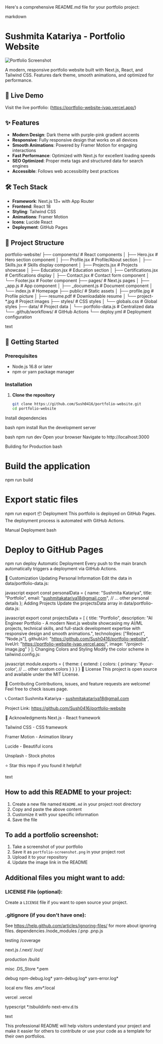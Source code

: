 Here's a comprehensive README.md file for your portfolio project:

markdown
# Sushmita Katariya - Portfolio Website

![Portfolio Screenshot](https://images.unsplash.com/photo-1460925895917-afdab827c52f?auto=format&fit=crop&w=1200&q=80)

A modern, responsive portfolio website built with Next.js, React, and Tailwind CSS. Features dark theme, smooth animations, and optimized for performance.

## 🚀 Live Demo

Visit the live portfolio: (https://portfolio-website-ivap.vercel.app/)

## ✨ Features

- **Modern Design**: Dark theme with purple-pink gradient accents
- **Responsive**: Fully responsive design that works on all devices
- **Smooth Animations**: Powered by Framer Motion for engaging interactions
- **Fast Performance**: Optimized with Next.js for excellent loading speeds
- **SEO Optimized**: Proper meta tags and structured data for search engines
- **Accessible**: Follows web accessibility best practices

## 🛠️ Tech Stack

- **Framework**: Next.js 13+ with App Router
- **Frontend**: React 18
- **Styling**: Tailwind CSS
- **Animations**: Framer Motion
- **Icons**: Lucide React
- **Deployment**: GitHub Pages

## 📁 Project Structure
portfolio-website/
├── components/ # React components
│ ├── Hero.jsx # Hero section component
│ ├── Profile.jsx # Profile/About section
│ ├── Skills.jsx # Skills display component
│ ├── Projects.jsx # Projects showcase
│ ├── Education.jsx # Education section
│ ├── Certifications.jsx # Certifications display
│ ├── Contact.jsx # Contact form component
│ └── Footer.jsx # Footer component
├── pages/ # Next.js pages
│ ├── _app.js # App component
│ ├── _document.js # Document component
│ └── index.js # Homepage
├── public/ # Static assets
│ ├── profile.jpg # Profile picture
│ ├── resume.pdf # Downloadable resume
│ └── project-*.jpg # Project images
├── styles/ # CSS styles
│ └── globals.css # Global styles
├── data/ # Project data
│ └── portfolio-data.js # Centralized data
└── .github/workflows/ # GitHub Actions
└── deploy.yml # Deployment configuration

text

## 🚀 Getting Started

### Prerequisites

- Node.js 16.8 or later
- npm or yarn package manager

### Installation

1. **Clone the repository**
   ```bash
   git clone https://github.com/Sush0416/portfolio-website.git
   cd portfolio-website
Install dependencies

bash
npm install
Run the development server

bash
npm run dev
Open your browser
Navigate to http://localhost:3000

Building for Production
bash
# Build the application
npm run build

# Export static files
npm run export
📦 Deployment
This portfolio is deployed on GitHub Pages. The deployment process is automated with GitHub Actions.

Manual Deployment
bash
# Deploy to GitHub Pages
npm run deploy
Automatic Deployment
Every push to the main branch automatically triggers a deployment via GitHub Actions.

🎨 Customization
Updating Personal Information
Edit the data in data/portfolio-data.js:

javascript
export const personalData = {
  name: "Sushmita Katariya",
  title: "Portfolio",
  email: "sushmitakatariya18@gmail.com",
  // ... other personal details
};
Adding Projects
Update the projectsData array in data/portfolio-data.js:

javascript
export const projectsData = [
  {
    title: "Portfolio",
    description: "AI Engineer Portfolio - A modern Next.js website showcasing my AI/ML projects, technical skills, and full-stack development expertise with responsive design and smooth animations.",
    technologies: ["Re)eact", "Node.js"],
    githubUrl: "https://github.com/Sush0416/portfolio-website",
    liveUrl: "https://portfolio-website-ivap.vercel.app/",
    image: "/project-image.jpg"
  }
];
Changing Colors and Styling
Modify the color scheme in tailwind.config.js:

javascript
module.exports = {
  theme: {
    extend: {
      colors: {
        primary: '#your-color',
        // ... other custom colors
      }
    }
  }
}
📝 License
This project is open source and available under the MIT License.

🤝 Contributing
Contributions, issues, and feature requests are welcome! Feel free to check issues page.

📞 Contact
Sushmita Katariya - sushmitakatariya18@gmail.com

Project Link: https://github.com/Sush0416/portfolio-website

🙏 Acknowledgments
Next.js - React framework

Tailwind CSS - CSS framework

Framer Motion - Animation library

Lucide - Beautiful icons

Unsplash - Stock photos

⭐ Star this repo if you found it helpful!

text

## How to add this README to your project:

1. Create a new file named `README.md` in your project root directory
2. Copy and paste the above content
3. Customize it with your specific information
4. Save the file

## To add a portfolio screenshot:

1. Take a screenshot of your portfolio
2. Save it as `portfolio-screenshot.png` in your project root
3. Upload it to your repository
4. Update the image link in the README

## Additional files you might want to add:

### LICENSE File (optional):
Create a `LICENSE` file if you want to open source your project.

### .gitignore (if you don't have one):
See https://help.github.com/articles/ignoring-files/ for more about ignoring files.
dependencies
/node_modules
/.pnp
.pnp.js

testing
/coverage

next.js
/.next/
/out/

production
/build

misc
.DS_Store
*.pem

debug
npm-debug.log*
yarn-debug.log*
yarn-error.log*

local env files
.env*.local

vercel
.vercel

typescript
*.tsbuildinfo
next-env.d.ts

text

This professional README will help visitors understand your project and make it easier for others to contribute or use your code as a template for their own portfolios.
